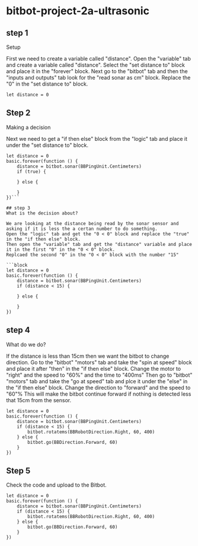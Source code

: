 # bitbot-project-2a-ultrasonic

## step 1 
Setup

First we need to create a variable called "distance". Open the "variable" tab and create a variable called "distance".
Select the "set distance to" block and place it in the "forever" block. 
Next go to the "bitbot" tab and then the "inputs and outputs" tab look for the "read sonar as cm" block.
Replace the "0" in the "set distance to" block.

```block
let distance = 0
```

## Step 2 
Making a decision

Next we need to get a "if then else" block from the "logic" tab and place it under the "set distance to" block.

```block
let distance = 0
basic.forever(function () {
    distance = bitbot.sonar(BBPingUnit.Centimeters)
    if (true) {
        
    } else {
        
    }
})```

## step 3 
What is the decision about?

We are looking at the distance being read by the sonar sensor and asking if it is less the a certan number to do something.
Open the "logic" tab and get the "0 < 0" block and replace the "true" in the "if then else" block.
Then open the "variable" tab and get the "distance" variable and place it in the first "0" in the "0 < 0" block.
Replcaed the second "0" in the "0 < 0" block with the number "15"

```block
let distance = 0
basic.forever(function () {
    distance = bitbot.sonar(BBPingUnit.Centimeters)
    if (distance < 15) {
        
    } else {
        
    }
})
```

## step 4 
What do we do?

If the distance is less than 15cm then we want the bitbot to change direction.
Go to the "bitbot" "motors" tab and take the "spin at speed" block and place it after "then" in the "if then else" block.
Change the motor to "right" and the speed to "60%" and the time to "400ms"
Then go to "bitbot" "motors" tab and take the "go at speed" tab and plce it under the "else" in the "if then else" block.
Change the direction to "forward" and the speed to "60"%
This will make the bitbot continue forward if nothing is detected less that 15cm from the sensor.

```block
let distance = 0
basic.forever(function () {
    distance = bitbot.sonar(BBPingUnit.Centimeters)
    if (distance < 15) {
        bitbot.rotatems(BBRobotDirection.Right, 60, 400)
    } else {
        bitbot.go(BBDirection.Forward, 60)
    }
})
```

## Step 5 
Check the code and upload to the Bitbot.

```block
let distance = 0
basic.forever(function () {
    distance = bitbot.sonar(BBPingUnit.Centimeters)
    if (distance < 15) {
        bitbot.rotatems(BBRobotDirection.Right, 60, 400)
    } else {
        bitbot.go(BBDirection.Forward, 60)
    }
})
```


